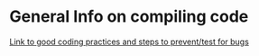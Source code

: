 # General Info on compiling code
[Link to good coding practices and steps to prevent/test for bugs](https://gjbex.github.io/Defensive_programming_and_debugging/)

